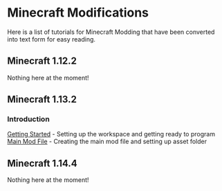 # Minecraft Modifications

Here is a list of tutorials for Minecraft Modding that have been converted into text form for easy reading.

## Minecraft 1.12.2

Nothing here at the moment!

## Minecraft 1.13.2

### Introduction
[Getting Started](https://github.com/ChampionAsh5357/tutorial/minecraft/1.13.2/getting_started) - Setting up the workspace and getting ready to program  
[Main Mod File](https://github.com/ChampionAsh5357/tutorial/minecraft/1.13.2/main_file) - Creating the main mod file and setting up asset folder

## Minecraft 1.14.4

Nothing here at the moment!
